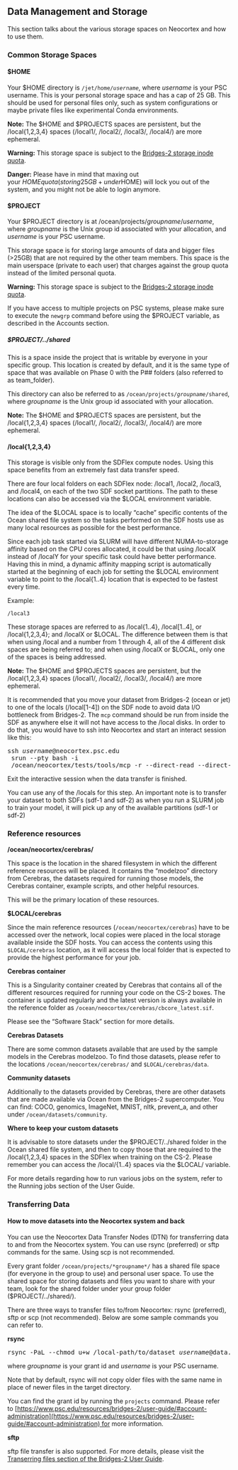 ## Data Management and Storage 
This section talks about the various storage spaces on Neocortex and how to use them.
### Common Storage Spaces
#### $HOME
Your $HOME directory is <code>/jet/home/<i>username</i></code>, where *username* is your PSC username. This is your personal storage space and has a cap of 25 GB. This should be used for personal files only, such as system configurations or maybe private files like experimental Conda environments.

**Note:** The $HOME and $PROJECTS spaces are persistent, but the /local{1,2,3,4} spaces (/local1/, /local2/, /local3/, /local4/) are more ephemeral.

**Warning:** This storage space is subject to the [Bridges-2 storage inode quota](https://www.psc.edu/resources/bridges-2/user-guide/#inode-quota).

**Danger:** 
Please have in mind that maxing out your $HOME quota (storing 25GB+ under $HOME) will lock you out of the system, and you might not be able to login anymore.

#### $PROJECT
Your $PROJECT directory is at /ocean/projects/*groupname*/*username*, where *groupname* is the Unix group id associated with your allocation, and *username* is your PSC username. 

This storage space is for storing large amounts of data and bigger files (>25GB) that are not required by the other team members. This space is the main userspace (private to each user) that charges against the group quota instead of the limited personal quota.

**Warning:**  This storage space is subject to the [Bridges-2 storage inode quota](https://www.psc.edu/resources/bridges-2/user-guide/#inode-quota).

If you have access to multiple projects on PSC systems, please make sure to execute the `newgrp` command before using the $PROJECT variable, as described in the Accounts section.

##### $PROJECT/../shared
This is a space inside the project that is writable by everyone in your specific group. This location is created by default, and it is the same type of space that was available on Phase 0 with the P## folders (also referred to as team_folder).

This directory can also be referred to as <code>/ocean/projects/<em>groupname</em>/shared</code>, where *groupname* is the Unix group id associated with your allocation.

**Note:** The $HOME and $PROJECTS spaces are persistent, but the /local{1,2,3,4} spaces (/local1/, /local2/, /local3/, /local4/) are more ephemeral.

#### /local{1,2,3,4}
This storage is visible only from the SDFlex compute nodes. Using this space benefits from an extremely fast data transfer speed.

There are four local folders on each SDFlex node: /local1, /local2, /local3, and /local4, on each of the two SDF socket partitions. The path to these locations can also be accessed via the $LOCAL environment variable.

The idea of the $LOCAL space is to locally “cache” specific contents of the Ocean shared file system so the tasks performed on the SDF hosts use as many local resources as possible for the best performance.

Since each job task started via SLURM will have different NUMA-to-storage affinity based on the CPU cores allocated, it could be that using /localX instead of /localY for your specific task could have better performance. Having this in mind, a dynamic affinity mapping script is automatically started at the beginning of each job for setting the $LOCAL environment variable to point to the /local{1..4} location that is expected to be fastest every time.

Example: 
```echo $LOCAL
/local3
```

These storage spaces are referred to as /local{1..4}, /local[1..4], or /local{1,2,3,4}; and /localX or $LOCAL. The difference between them is that when using /local and a number from 1 through 4, all of the 4 different disk spaces are being referred to; and when using /localX or $LOCAL, only one of the spaces is being addressed.

**Note:** The $HOME and $PROJECTS spaces are persistent, but the /local{1,2,3,4} spaces (/local1/, /local2/, /local3/, /local4/) are more ephemeral.

It is recommended that you move your dataset from Bridges-2 (ocean or jet) to one of the locals (/local[1-4]) on the SDF node to avoid data I/O bottleneck from Bridges-2. The `mcp` command should be run from inside the SDF as anywhere else it will not have access to the /local disks. In order to do that, you would have to ssh into Neocortex and start an interact session like this:

<pre>ssh <em>username</em>@neocortex.psc.edu
 srun --pty bash -i
 /ocean/neocortex/tests/tools/mcp -r --direct-read --direct-write --print-stats --threads=120 /path/to/dataset/on/ocean/or/jet /local[1-4]/<i>groupname</i>
</pre>
Exit the interactive session when the data transfer is finished.

You can use any of the /locals for this step. An important note is to transfer your dataset to both SDFs (sdf-1 and sdf-2) as when you run a SLURM job to train your model, it will pick up any of the available partitions (sdf-1 or sdf-2)

### Reference resources
**/ocean/neocortex/cerebras/**

This space is the location in the shared filesystem in which the different reference resources will be placed. It contains the “modelzoo” directory from Cerebras, the datasets required for running those models, the Cerebras container, example scripts, and other helpful resources.

This will be the primary location of these resources.

**$LOCAL/cerebras**

Since the main reference resources (`/ocean/neocortex/cerebras`) have to be accessed over the network, local copies were placed in the local storage available inside the SDF hosts. You can access the contents using this `$LOCAL/cerebras` location, as it will access the local folder that is expected to provide the highest performance for your job.

**Cerebras container**

This is a Singularity container created by Cerebras that contains all of the different resources required for running your code on the CS-2 boxes. The container is updated regularly and the latest version is always available in the reference folder as `/ocean/neocortex/cerebras/cbcore_latest.sif`.

Please see the “Software Stack” section for more details.

**Cerebras Datasets**

There are some common datasets available that are used by the sample models in the Cerebras modelzoo. To find those datasets, please refer to the locations `/ocean/neocortex/cerebras/` and `$LOCAL/cerebras/data`.

**Community datasets**

Additionally to the datasets provided by Cerebras, there are other datasets that are made available via Ocean from the Bridges-2 supercomputer. You can find: COCO, genomics, ImageNet, MNIST, nltk, prevent_a, and other under `/ocean/datasets/community`.

**Where to keep your custom datasets**

It is advisable to store datasets under the $PROJECT/../shared folder in the Ocean shared file system, and then to copy those that are required to the /local{1,2,3,4} spaces in the SDFlex when training on the CS-2. Please remember you can access the /local/{1..4} spaces via the $LOCAL/ variable.

For more details regarding how to run various jobs on the system, refer to the Running jobs section of the User Guide.

### Transferring Data
#### How to move datasets into the Neocortex system and back
You can use the Neocortex Data Transfer Nodes (DTN) for transferring data to and from the Neocortex system. You can use rsync (preferred) or sftp commands for the same. Using scp is not recommended.

Every grant folder `/ocean/projects/*groupname*/` has a shared file space (for everyone in the group to use) and personal user space. To use the shared space for storing datasets and files you want to share with your team, look for the shared folder under your group folder ($PROJECT/../shared/).

There are three ways to transfer files to/from Neocortex: rsync (preferred), sftp or scp (not recommended). Below are some sample commands you can refer to.

**rsync**
<pre>rsync -PaL --chmod u+w /local-path/to/dataset <em>username</em>@data.neocortex.psc.edu:/ocean/projects/<em>groupname</em>/shared/</pre>
where *groupname* is your grant id and *username* is your PSC username.

Note that by default, rsync will not copy older files with the same name in place of newer files in the target directory.

You can find the grant id by running the `projects` command. Please refer to [https://www.psc.edu/resources/bridges-2/user-guide/#account-administration](https://www.psc.edu/resources/bridges-2/user-guide/#account-administration) for more information.

**sftp**

sftp file transfer is also supported. For more details, please visit the [Transerring files section of the Bridges-2 User Guide](https://www.psc.edu/resources/bridges-2/user-guide/#transferring-files).

